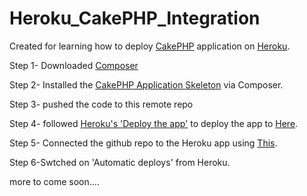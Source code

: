 # Heroku_CakePHP_Integration
Created for learning how to deploy [CakePHP](https://cakephp.org/) application on [Heroku](https://www.heroku.com/).

Step 1- Downloaded [Composer](https://getcomposer.org/doc/00-intro.md)

Step 2- Installed the [CakePHP Application Skeleton](https://github.com/cakephp/app) via Composer.

Step 3- pushed the code to this remote repo

Step 4- followed [Heroku's 'Deploy the app'](https://devcenter.heroku.com/articles/getting-started-with-php#deploy-the-app) to deploy the app to [Here](https://heroku-cakephp-integration.herokuapp.com/).

Step 5- Connected the github repo to the Heroku app using [This](https://devcenter.heroku.com/articles/github-integration).

Step 6-Swtched on 'Automatic deploys' from Heroku.

more to come soon....